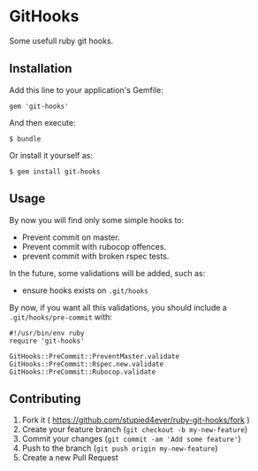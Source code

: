 # GitHooks

Some usefull ruby git hooks.

## Installation

Add this line to your application's Gemfile:

    gem 'git-hooks'

And then execute:

    $ bundle

Or install it yourself as:

    $ gem install git-hooks

## Usage

By now you will find only some simple hooks to:

 - Prevent commit on master.
 - Prevent commit with rubocop offences.
 - prevent commit with broken rspec tests.

In the future, some validations will be
added, such as:

 - ensure hooks exists on ```.git/hooks```

By now, if you want all this validations, you should include a
```.git/hooks/pre-commit``` with:

```
#!/usr/bin/env ruby
require 'git-hooks'

GitHooks::PreCommit::PreventMaster.validate
GitHooks::PreCommit::Rspec.new.validate
GitHooks::PreCommit::Rubocop.validate
```

## Contributing

1. Fork it ( https://github.com/stupied4ever/ruby-git-hooks/fork )
2. Create your feature branch (`git checkout -b my-new-feature`)
3. Commit your changes (`git commit -am 'Add some feature'`)
4. Push to the branch (`git push origin my-new-feature`)
5. Create a new Pull Request
